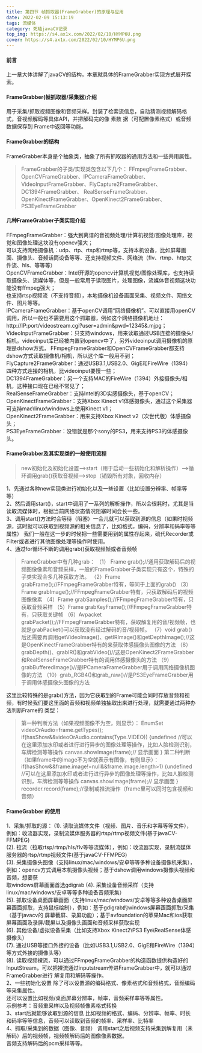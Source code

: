 ```yaml
---
title: 第四节 帧抓取器(FrameGrabber)的原理与应⽤
date: 2022-02-09 15:13:19
tags: 流媒体
category: 死磕javaCV记录
top_img: https://s4.ax1x.com/2022/02/10/HYMP6U.png
cover: https://s4.ax1x.com/2022/02/10/HYMP6U.png
---
```

#### 前⾔
上⼀章⼤体讲解了javaCV的结构，本章就具体的FrameGrabber实现⽅式展开探索。
#### FrameGrabber(帧抓取器/采集器)介绍
⽤于采集/抓取视频图像和⾳频采样。封装了检索流信息，⾃动猜测视频解码格式，⾳视频解码等具体API，并把解码完的像 素数 据（可配置像素格式）或⾳频数据保存到
Frame中返回等功能。
#### FrameGrabber的结构
FrameGrabber本身是个抽象类，抽象了所有抓取器的通⽤⽅法和⼀些共⽤属性。
> FrameGrabber的⼦类/实现类包含以下⼏个：
FFmpegFrameGrabber、OpenCVFrameGrabber、IPCameraFrameGrabber、VideoInputFrameGrabber、FlyCapture2FrameGrabber、DC1394FrameGrabber、
RealSenseFrameGrabber、OpenKinectFrameGrabber、OpenKinect2FrameGrabber、PS3EyeFrameGrabber
>
#### ⼏种FrameGrabber⼦类实现介绍
FFmpegFrameGrabber：强⼤到离谱的⾳视频处理/计算机视觉/图像处理库，视觉和图像处理这块没有opencv强⼤；  
可以⽀持⽹络摄像机：udp、rtp、rtsp和rtmp等，⽀持本机设备，⽐如屏幕画⾯、摄像头、⾳频话筒设备等等、还⽀持视频⽂件、⽹络流（flv、rtmp、http⽂件流、hls、等等等）    
OpenCVFrameGrabber：Intel开源的opencv计算机视觉/图像处理库，也⽀持读取摄像头、流媒体等，但是⼀般常⽤于读取图⽚，处理图像，流媒体⾳视频这块功能没有ffmpeg强⼤；  
也⽀持rtsp视频流（不⽀持⾳频），本地摄像机设备画⾯采集、视频⽂件、⽹络⽂件、图⽚等等。  
IPCameraFrameGrabber：基于openCV调⽤“⽹络摄像机”。可以直接⽤openCV调⽤，所以⼀般也不需要⽤这个抓取器，例如这个⽹络摄像机地址：
http://IP:port/videostream.cgi?user=admin&pwd=12345&.mjpg；
VideoInputFrameGrabber：只⽀持windows，⽤来读取通过USB连接的摄像头/相机。videoinput库已经被内置到opencv中了，另外videoinput调⽤摄像机的原理是dshow⽅式，
FFmpegFrameGrabber和OpenCVFrameGrabber都⽀持dshow⽅式读取摄像机/相机，所以这个库⼀般⽤不到；  
FlyCapture2FrameGrabber：通过USB3.1,USB2.0、GigE和FireWire（1394）四种⽅式连接的相机，⽐videoinput要慢⼀些；  
DC1394FrameGrabber：另⼀个⽀持MAC的FireWire（1394）外接摄像头/相机，这种接⼝现在已经不常⻅了；  
RealSenseFrameGrabber：⽀持Intel的3D实感摄像头，基于openCV；  
OpenKinectFrameGrabber：⽀持Xbox Kinect v1体感摄像头，通过这个采集器可⽀持mac\linux\windows上使⽤Kinect v1；  
OpenKinect2FrameGrabber：⽤来⽀持Xbox Kinect v2（次世代版）体感摄像头；  
PS3EyeFrameGrabber：没错就是那个sony的PS3，⽤来⽀持PS3的体感摄像头。  
#### FrameGrabber及其实现类的⼀般使⽤流程
> new初始化及初始化设置-->start（⽤于启动⼀些初始化和解析操作）-->循环调⽤grab()获取⾳视频-->stop（销毁所有对象，回收内存）
> 
1、先通过各种new实现类进⾏初始化以及⼀些设置（⽐如设置分辨率、帧率等等）  
2、然后调⽤start()，start中调⽤了⼀系列的解析操作，所以会很耗时，尤其是当读取流媒体时，根据当前⽹络状态情况阻塞时间会⻓⼀些。  
3、调⽤start()⽅法时会等待（阻塞）⼀会⼉就可以获取到源的信息（如果时视频源，这时就可以获取到视频源的相关信息了，⽐如格式，编码，分辨率和码率等等属性）
我们⼀般在这⼀步的时候把⼀些需要⽤到的属性存起来，硫代Recorder或Filter或者进⾏其他图像处理等操作时使⽤。  
4、通过for循环不断的调⽤grab()获取视频帧或者⾳频帧
> FrameGrabber中有⼏种grab：
（1） Frame grab();//通⽤获取解码后的视频图像像素和⾳频采样，⼀般的FrameGrabber⼦类实现只有这个，特殊的⼦类实现会多⼏种获取⽅法。
（2）Frame grabFrame();//FFmpegFrameGrabber特有，等同于上⾯的grab()
（3） Frame grabImage();//FFmpegFrameGrabber特有，只获取解码后的视频图像像素
（4）Frame grabSamples();//FFmpegFrameGrabber特有，只获取⾳频采样
（5）Frame grabKeyFrame();//FFmpegFrameGrabber特有，只获取关键帧
（6）Avpacket grabPacket();//FFmpegFrameGrabber特有，获取解复⽤的⾳/视频帧，也就是grabPacket()可以获取没有经过解码的⾳/视频帧。
（7）void grab()后还需要再调⽤getVideoImage()、getIRImage()和getDepthImage();//这是OpenKinectFrameGrabber特有的来获取体感摄像头图像的⽅法
（8）grabDepth()、grabIR()和grabVideo()//这是OpenKinect2FrameGrabber和RealSenseFrameGrabber特有的调⽤体感摄像头的⽅法
（9）grabBufferedImage()//是IPCameraFrameGrabber⽤于调⽤⽹络摄像机图像的⽅法
（10）grab_RGB4()和grab_raw()//是PS3EyeFrameGrabber⽤于调⽤体感摄像头图像的⽅法
> 
这⾥⽐较特殊的是grab()⽅法，因为它获取到的Frame可能会同时存放⾳频和视频，有时候我们要这⾥⾯的⾳频和视频单独抽取出来进⾏处理，就需要通过两种办法判断Frame的
类型：
>第⼀种判断⽅法（如果视频图像不为空，则显示）：
EnumSet<Type> videoOrAudio=frame.getTypes();
if(hasShow&&videoOrAudio.contains(Type.VIDEO)) {undefined
//可以在这⾥添加⽔印或者进⾏进⾏异步的图像处理等操作，⽐如⼈脸检测识别，⻋牌检测等等操作
canvas.showImage(frame);// 显示画⾯
}
第⼆种判断（如果frame中的image不为空就表示有图像，有则显示）：
if(hasShow&&frame.image!=null&&frame.image.length>1) {undefined
//可以在这⾥添加⽔印或者进⾏进⾏异步的图像处理等操作，⽐如⼈脸检测识别，⻋牌检测等等操作
canvas.showImage(frame);// 显示画⾯
}
recorder.record(frame);//录制或推流操作（frame⾥可以同时包含视频和⾳频）
>
#### FrameGrabber 的使⽤
1、采集/抓取的源：
(1). 读取流媒体⽂件（视频、图⽚、⾳乐和字幕等等⽂件），例如：收流器实现，录制流媒体服务器的rtsp/rtmp视频⽂件(基于javaCV-FFMPEG)  
(2). 拉流（拉取rtsp/rtmp/hls/flv等等流媒体），例如：收流器实现，录制流媒体服务器的rtsp/rtmp视频⽂件(基于javaCV-FFMPEG)  
(3). 采集摄像头图像（⽀持linux/mac/windows/安卓等等多种设备摄像机采集），例如：opencv⽅式调⽤本机摄像头视频；基于dshow调⽤windows摄像头视频和⾳频，想要获  
   取windows屏幕画⾯⾸选gdigrab
(4). 采集设备⾳频采样（⽀持linux/mac/windows/安卓等等多种设备⾳频采集）  
(5). 抓取设备桌⾯屏幕画⾯（⽀持linux/mac/windows/安卓等等多种设备桌⾯屏幕画⾯抓取，⽀持⿏标绘制），例如：基于gdigrab的windows屏幕画⾯抓取/采集（基于javacv的
   屏幕截屏、录屏功能）；基于avfoundation的苹果Mac和ios获取屏幕画⾯及录屏/截屏以及摄像头画⾯和⾳频采样获取实现  
(6). 其他设备/虚拟设备采集（⽐如⽀持Xbox Kinect2\PS3 Eye\RealSense体感摄像头）  
(7). 通过USB等接⼝外接的设备（⽐如USB3.1,USB2.0、GigE和FireWire（1394）等⽅式外接的摄像头等）  
(8). 读取视频裸流，可以通过FFmpegFrameGrabber的构造函数提供构造好的InputStream，可以把裸流通过inputstream传进FrameGrabber中，就可以通过FrameGrabber进⾏
   解复⽤和解码等操作。  
2、⼀些初始化设置
   除了可以设置源的编码格式、像素格式和⾳频格式，⾳频编码等采集属性。  
   还可以设置⽐如视频/桌⾯屏幕分辨率，帧率，⾳频采样率等等属性。  
   示例参考：⾳频重采样以及视频帧像素格式转换  
3、start后就能够读取到源的信息
   ⽐如视频的格式、编码、分辨率、帧率、时⻓和码率等等信息，⾳频可以读取到⾳频的帧率、采样率、⽐特率  
4、抓取/采集到的数据（图像、⾳频）
   调⽤start之后视频⽀持采集到解复⽤（未解码）后的视频帧，视频帧解码后的图像像素数据。  
   ⾳频⽀持解码后的pcm采样等等。  